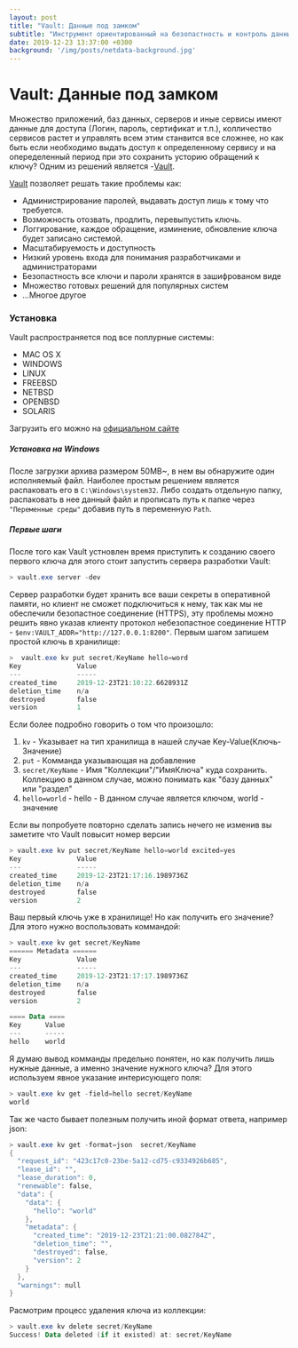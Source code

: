 ```yaml
---
layout: post
title: "Vault: Данные под замком"
subtitle: "Инструмент ориентированный на безопастность и контроль данных"
date: 2019-12-23 13:37:00 +0300
background: '/img/posts/netdata-background.jpg'
---
```

# Vault: Данные под замком

Множество приложений, баз данных, серверов и иные сервисы имеют данные для доступа (Логин, пароль, сертификат и т.п.), 
колличество сервисов растет и управлять всем этим станвится все сложнее, но как быть если необходимо выдать доступ 
к определенному сервису и на опеределенный период при это сохранить усторию обращений к ключу? Одним из решений является
-[Vault](https://www.hashicorp.com/products/vault/).   

[Vault](https://www.hashicorp.com/products/vault/) позволяет решать такие проблемы как:
- Администрирование паролей, выдавать доступ лишь к тому что требуется.
- Возможность отозвать, продлить, перевыпустить ключь.
- Логгирование, каждое обращение, изминение, обновление ключа будет записано системой. 
- Масштабируемость и доступность 
- Низкий уровень входа для понимания разработчиками и администраторами
- Безопастность все ключи и пароли хранятся в зашифрованом виде
- Множество готовых решений для популярных систем
- ...Многое другое

### Установка

Vault распространяется под все поплурные системы: 
- MAC OS X
- WINDOWS
- LINUX
- FREEBSD
- NETBSD
- OPENBSD
- SOLARIS

Загрузить его можно на [официальном сайте](https://www.vaultproject.io/downloads.html)

##### Установка на Windows 

После загрузки архива размером 50MB~, в нем вы обнаружите один исполняемый файл. Наиболее простым решением является 
распаковать его в  `C:\Windows\system32`. Либо создать отдельную папку, распаковать в нее данный файл и прописать путь к 
папке через `"Переменные среды"` добавив путь в переменную `Path`.

##### Первые шаги

После того как Vault устновлен время приступить к созданию своего первого ключа для этого стоит запустить сервера 
разработки Vault:

```powershell
> vault.exe server -dev
```

Сервер разработки будет хранить все ваши секреты в оперативной памяти, но клиент не 
сможет подключиться к нему, так как мы не обеспечили безопастное соединение (HTTPS), эту проблемы можно решить явно
указав клиенту протокол небезопастное соединение HTTP - `$env:VAULT_ADDR="http://127.0.0.1:8200"`. Первым шагом запишем
простой ключь в хранилище: 

```powershell
>  vault.exe kv put secret/KeyName hello=word 
Key              Value
---              -----
created_time     2019-12-23T21:10:22.6628931Z
deletion_time    n/a
destroyed        false
version          1
```

Если более подробно говорить о том что произошло: 
1) `kv` - Указывает на тип хранилища в нашей случае Key-Value(Ключь-Значение)
2) `put` - Комманда указывающая на добавление
3) `secret/KeyName` - Имя "Коллекции"/"ИмяКлюча" куда сохранить. Коллекцию в данном случае, можно понимать как "базу 
данных" или "раздел" 
4) `hello=world` - hello - В данном случае является ключом, world - значение

Если вы попробуете повторно сделать запись нечего не изменив вы заметите что Vault повысит номер версии

```powershell
> vault.exe kv put secret/KeyName hello=world excited=yes
Key              Value
---              -----
created_time     2019-12-23T21:17:16.1989736Z
deletion_time    n/a
destroyed        false
version          2
```

Ваш первый ключь уже в хранилище! Но как получить его значение? Для этого нужно воспользовать коммандой: 

```powershell
> vault.exe kv get secret/KeyName
====== Metadata ======
Key              Value
---              -----
created_time     2019-12-23T21:17:17.1989736Z
deletion_time    n/a
destroyed        false
version          2

==== Data ====
Key      Value
---      -----
hello    world
```

Я думаю вывод комманды предельно понятен, но как получить лишь нужные данные, а именно значение нужного ключа? Для этого
используем явное указание интерисующего поля: 

```powershell
> vault.exe kv get -field=hello secret/KeyName
world
```

Так же часто бывает полезным получить иной формат ответа, например json: 

```powershell
> vault.exe kv get -format=json  secret/KeyName
{
  "request_id": "423c17c0-23be-5a12-cd75-c9334926b685",
  "lease_id": "",
  "lease_duration": 0,
  "renewable": false,
  "data": {
    "data": {
      "hello": "world"
    },
    "metadata": {
      "created_time": "2019-12-23T21:21:00.082784Z",
      "deletion_time": "",
      "destroyed": false,
      "version": 2
    }
  },
  "warnings": null
}
```

Расмотрим процесс удаления ключа из коллекции: 

```powershell
> vault.exe kv delete secret/KeyName
Success! Data deleted (if it existed) at: secret/KeyName
```
